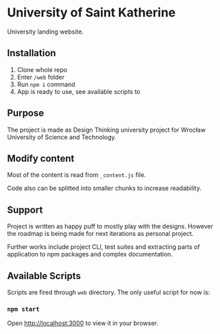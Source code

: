 # University of Saint Katherine
University landing website.

## Installation

1. Clone whole repo
2. Enter `/web` folder
3. Run `npm i` command
4. App is ready to use, see available scripts to

## Purpose
The project is made as Design Thinking university project for Wrocław University of Science and Technology.

## Modify content
Most of the content is read from `_content.js` file. 

Code also can be splitted into smaller chunks to increase readability.

## Support
Project is written as happy puff to mostly play with the designs. However the roadmap is being made for next iterations as personal project.

Further works include project CLI, test suites and extracting parts of application to npm packages and complex documentation.

## Available Scripts 
Scripts are fired through `web` directory. The only useful script for now is: [](script)

### `npm start`

Open [http://localhost:3000](http://localhost:3000) to view it in your browser.
